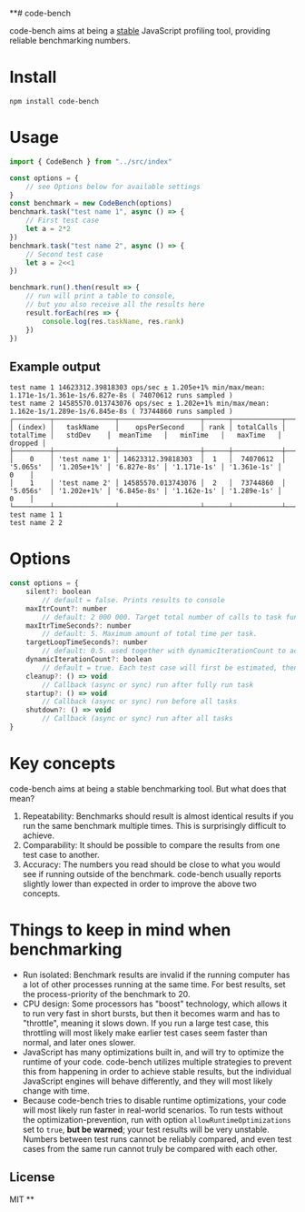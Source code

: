 **# code-bench

code-bench aims at being a [stable](#key-concepts) JavaScript profiling tool, providing reliable benchmarking numbers.

# Install

`npm install code-bench`

# Usage

```javascript
import { CodeBench } from "../src/index"

const options = {
	// see Options below for available settings
}
const benchmark = new CodeBench(options)
benchmark.task("test name 1", async () => {
	// First test case
	let a = 2*2
})
benchmark.task("test name 2", async () => {
	// Second test case
	let a = 2<<1
})

benchmark.run().then(result => {
	// run will print a table to console,
	// but you also receive all the results here
	result.forEach(res => {
		console.log(res.taskName, res.rank)
	})
})
```

## Example output

```shell
test name 1 14623312.39818303 ops/sec ± 1.205e+1% min/max/mean: 1.171e-1s/1.361e-1s/6.827e-8s ( 74070612 runs sampled )
test name 2 14585570.013743076 ops/sec ± 1.202e+1% min/max/mean: 1.162e-1s/1.289e-1s/6.845e-8s ( 73744860 runs sampled )
┌─────────┬───────────────┬────────────────────┬──────┬────────────┬───────────┬─────────────┬─────────────┬─────────────┬─────────────┬─────────┐
│ (index) │   taskName    │    opsPerSecond    │ rank │ totalCalls │ totalTime │   stdDev    │  meanTime   │   minTime   │   maxTime   │ dropped │
├─────────┼───────────────┼────────────────────┼──────┼────────────┼───────────┼─────────────┼─────────────┼─────────────┼─────────────┼─────────┤
│    0    │ 'test name 1' │ 14623312.39818303  │  1   │  74070612  │ '5.065s'  │ '1.205e+1%' │ '6.827e-8s' │ '1.171e-1s' │ '1.361e-1s' │    0    │
│    1    │ 'test name 2' │ 14585570.013743076 │  2   │  73744860  │ '5.056s'  │ '1.202e+1%' │ '6.845e-8s' │ '1.162e-1s' │ '1.289e-1s' │    0    │
└─────────┴───────────────┴────────────────────┴──────┴────────────┴───────────┴─────────────┴─────────────┴─────────────┴─────────────┴─────────┘
test name 1 1
test name 2 2
```

# Options

```javascript
const options = {
	silent?: boolean
		// default = false. Prints results to console
	maxItrCount?: number
		// default: 2 000 000. Target total number of calls to task function.
	maxItrTimeSeconds?: number
		// default: 5. Maximum amount of total time per task.
	targetLoopTimeSeconds?: number
		// default: 0.5. used together with dynamicIterationCount to achieve dynamic test runs.
	dynamicIterationCount?: boolean
		// default = true. Each test case will first be estimated, then it will attempt to run in increments of `targetLoopTimeSeconds` increments.
	cleanup?: () => void
		// Callback (async or sync) run after fully run task
	startup?: () => void
		// Callback (async or sync) run before all tasks
	shutdown?: () => void
		// Callback (async or sync) run after all tasks
}
```

# Key concepts

code-bench aims at being a stable benchmarking tool. But what does that mean?

1. Repeatability: Benchmarks should result is almost identical results if you run the same benchmark multiple times. This is surprisingly difficult to achieve.
2. Comparability: It should be possible to compare the results from one test case to another.
3. Accuracy: The numbers you read should be close to what you would see if running outside of the benchmark. code-bench usually reports slightly lower than expected in order to improve the above two concepts.


# Things to keep in mind when benchmarking

- Run isolated: Benchmark results are invalid if the running computer has a lot of other processes running at the same time. For best results, set the process-priority of the benchmark to 20.
- CPU design: Some processors has "boost" technology, which allows it to run very fast in short bursts, but then it becomes warm and has to "throttle", meaning it slows down. If you run a large test case, this throttling will most likely make earlier test cases seem faster than normal, and later ones slower.
- JavaScript has many optimizations built in, and will try to optimize the runtime of your code. code-bench utilizes multiple strategies to prevent this from happening in order to achieve stable results, but the individual JavaScript engines will behave differently, and they will most likely change with time.
- Because code-bench tries to disable runtime optimizations, your code will most likely run faster in real-world scenarios. To run tests without the optimization-prevention, run with option `allowRuntimeOptimizations` set to `true`, **but be warned**; your test results will be very unstable. Numbers between test runs cannot be reliably compared, and even test cases from the same run cannot truly be compared with each other.

## License
MIT
**
